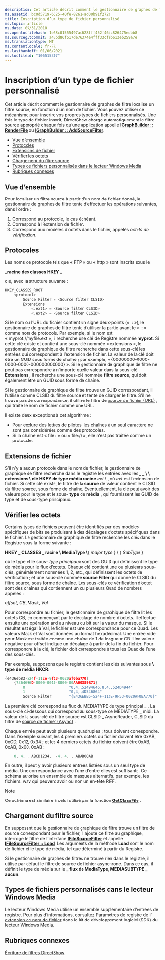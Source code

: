 ```yaml
---
description: Cet article décrit comment le gestionnaire de graphes de filtre localise un filtre source, en fonction d’un nom de fichier.
ms.assetid: bc0d5719-6325-40fe-8261-ad00b91f272c
title: Inscription d’un type de fichier personnalisé
ms.topic: article
ms.date: 05/31/2018
ms.openlocfilehash: 1e98c01555497ac628fff452f464c826475edbb8
ms.sourcegitcommit: a47bd86f517de76374e4fff33cfeb613eb259a7e
ms.translationtype: MT
ms.contentlocale: fr-FR
ms.lasthandoff: 01/06/2021
ms.locfileid: "106515307"
---
```

# <a name="registering-a-custom-file-type"></a>Inscription d’un type de fichier personnalisé

Cet article décrit comment le gestionnaire de graphes de filtre localise un filtre source, en fonction d’un nom de fichier. Vous pouvez utiliser ce mécanisme pour inscrire vos propres types de fichiers personnalisés. Une fois le type de fichier inscrit, DirectShow charge automatiquement le filtre source approprié chaque fois qu’une application appelle [**IGraphBuilder :: RenderFile**](/windows/desktop/api/Strmif/nf-strmif-igraphbuilder-renderfile) ou [**IGraphBuilder :: AddSourceFilter**](/windows/desktop/api/Strmif/nf-strmif-igraphbuilder-addsourcefilter).

-   [Vue d’ensemble](#overview)
-   [Protocoles](#protocols)
-   [Extensions de fichier](#file-extensions)
-   [Vérifier les octets](#check-bytes)
-   [Chargement du filtre source](#loading-the-source-filter)
-   [Types de fichiers personnalisés dans le lecteur Windows Media](#custom-file-types-in-windows-media-player)
-   [Rubriques connexes](#related-topics)

## <a name="overview"></a>Vue d’ensemble

Pour localiser un filtre source à partir d’un nom de fichier donné, le gestionnaire de graphes de filtre tente d’effectuer les opérations suivantes, dans l’ordre :

1.  Correspond au protocole, le cas échéant.
2.  Correspond à l’extension de fichier.
3.  Correspond aux modèles d’octets dans le fichier, appelés *octets de vérification*.

## <a name="protocols"></a>Protocoles

Les noms de protocole tels que « FTP » ou « http » sont inscrits sous le

**\_racine des classes HKEY \_**

clé, avec la structure suivante :


```C++
HKEY_CLASSES_ROOT
    <protocol>
        Source Filter = <Source filter CLSID>
        Extensions
            <.ext1> = <Source filter CLSID>
            <.ext2> = <Source filter CLSID>
```



Si le nom ou l’URL du fichier contient un signe deux-points («  : »), le gestionnaire de graphes de filtre tente d’utiliser la partie avant le «  : » comme nom de protocole. Par exemple, si le nom est « myprot://myfile.ext », il recherche une clé de Registre nommée **myprot**. Si cette clé existe et contient une sous-clé nommée « extensions », le gestionnaire de graphique de filtre recherche dans cette sous-clé les entrées qui correspondent à l’extension de fichier. La valeur de la clé doit être un GUID sous forme de chaîne ; par exemple, « {00000000-0000-0000-0000-000000000000} ». Si le gestionnaire de graphique de filtre ne peut pas correspondre à n’importe quelle valeur dans la sous-clé **Extensions** , il recherche une sous-clé nommée **filtre source**, qui doit également être un GUID sous forme de chaîne.

Si le gestionnaire de graphique de filtre trouve un GUID correspondant, il l’utilise comme CLSID du filtre source et tente de charger le filtre. S’il ne trouve pas de correspondance, il utilise le filtre de [source de fichier (URL)](file-source--url--filter.md) , qui traite le nom de fichier comme une URL.

Il existe deux exceptions à cet algorithme :

-   Pour exclure des lettres de pilotes, les chaînes à un seul caractère ne sont pas considérées comme des protocoles.
-   Si la chaîne est « file : » ou « file:// », elle n’est pas traitée comme un protocole.

## <a name="file-extensions"></a>Extensions de fichier

S’il n’y a aucun protocole dans le nom de fichier, le gestionnaire de graphique de filtre recherche dans le registre les entrées avec les **\_ \_ \\ \\ extensions \\ clé HKEY de type média racine**.*ext* \\ , où.*ext* est l’extension de fichier. Si cette clé existe, le filtre de la **source** de valeur contient le CLSID du filtre source, sous forme de chaîne. Éventuellement, la clé peut avoir des valeurs pour le type et le sous- **type** de **média** , qui fournissent les GUID de type et de sous-type principaux.

## <a name="check-bytes"></a>Vérifier les octets

Certains types de fichiers peuvent être identifiés par des modèles spécifiques de bits se produisant à des décalages d’octets spécifiques dans le fichier. Le gestionnaire de graphique de filtre recherche les clés dans le Registre sous la forme suivante :

**HKEY \_ CLASSES \_ racine \\ MediaType \\**{ *major type* } \\ { *SubType* }

où le type et le sous- *type* *principaux* sont des GUID qui définissent le type de média pour le flux d’octets. Chaque clé contient une ou plusieurs sous-clés, généralement nommées 1, 2, etc., qui définissent les octets de vérification ; et une sous-clé nommée **source Filter** qui donne le CLSID du filtre source, sous forme de chaîne. Les sous-clés de vérification d’octet sont des chaînes qui contiennent un ou plusieurs Quad de nombres appelés :

*offset*, *CB*, *Mask*, *Val*

Pour correspondre au fichier, le gestionnaire de graphique de filtre lit les octets CB, en commençant par le décalage de nombre d’octets. Il effectue ensuite une opération and au niveau du bit sur la valeur du masque. Si le résultat est égal à Val, le fichier est une correspondance pour ce Quad. Les valeurs Mask et Val sont données au format hexadécimal. Une entrée vide pour Mask est traitée comme une chaîne de 1 de longueur CB. Une valeur négative pour offset indique un décalage à partir de la fin du fichier. Pour correspondre à la clé, le fichier doit correspondre à tous les Quad de l’une des sous-clés.

Par exemple, supposons que le registre contient les clés suivantes sous **\\ type de média HKCR**:


```C++
{e436eb83-524f-11ce-9f53-0020af0ba770}
    {7364696D-0000-0010-8000-00AA00389B71}
        0                    "0,4,,52494646,8,4,,524D4944"
        1                    "0,4,,4D546864"
        Source Filter        "{E436EBB5-524F-11CE-9F53-0020AF0BA770}"
```



La première clé correspond au flux du MEDIATYPE de type principal \_ . La sous-clé ci-dessous qui correspond au sous-type de MEDIATYPE \_ midi. La valeur de la sous-clé de filtre source est CLSID \_ AsyncReader, CLSID du filtre de [source de fichier (Async)](file-source--async--filter.md) .

Chaque entrée peut avoir plusieurs quadruples ; tous doivent correspondre. Dans l’exemple suivant, les 4 premiers octets du fichier doivent être 0xAB, 0xCD, 0x12, 0x34 ; et les 4 derniers octets du fichier doivent être 0xAB, 0xAB, 0x00, 0xAB :


```C++
    0, 4, , ABCD1234,  -4, 4, , ABAB00AB 
```



En outre, il peut y avoir plusieurs entrées listées sous un seul type de média. Une correspondance avec l’une d’entre elles est suffisante. Ce schéma autorise un ensemble de masques alternatifs. par exemple, les fichiers. wav qui peuvent avoir ou non un en-tête RIFF.

> [!Note]  
> Ce schéma est similaire à celui utilisé par la fonction [**GetClassFile**](/windows/win32/api/objbase/nf-objbase-getclassfile) .

 

## <a name="loading-the-source-filter"></a>Chargement du filtre source

En supposant que le gestionnaire de graphique de filtre trouve un filtre de source correspondant pour le fichier, il ajoute ce filtre au graphique, interroge le filtre de l’interface [**IFileSourceFilter**](/windows/desktop/api/Strmif/nn-strmif-ifilesourcefilter) et appelle [**IFileSourceFilter :: Load**](/windows/desktop/api/Strmif/nf-strmif-ifilesourcefilter-load). Les arguments de la méthode **Load** sont le nom de fichier et le type de média, tel que déterminé à partir du Registre.

Si le gestionnaire de graphes de filtres ne trouve rien dans le registre, il utilise par défaut le filtre de source de fichier asynchrone. Dans ce cas, il définit le type de média sur le **\_ flux de MediaType**, **MEDIASUBTYPE \_ aucun**.

## <a name="custom-file-types-in-windows-media-player"></a>Types de fichiers personnalisés dans le lecteur Windows Media

Le lecteur Windows Media utilise un ensemble supplémentaire d’entrées de registre. Pour plus d’informations, consultez Paramètres de registre de l' [extension de nom de fichier](../wmp/file-name-extension-registry-settings.md) dans le kit de développement logiciel (SDK) du lecteur Windows Media.

## <a name="related-topics"></a>Rubriques connexes

<dl> <dt>

[Écriture de filtres DirectShow](writing-directshow-filters.md)
</dt> </dl>

 

 
